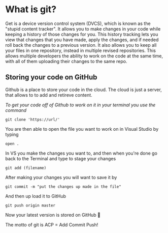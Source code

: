 # What is git?
Get is a device version control system (DVCS), which is known as the "stupid content tracker". It allows you to make changes in your code while keeping a history of those changes for you. This history tracking lets you view that changes that you have made, apply the changes, and if needed roll back the changes to a previous version. It also allows you to keep all your files in one repository, instead in multiple revised repositories. This allows multiple developers the ability to work on the code at the same time, with all of them uploading their changes to the same repo.

## Storing your code on GitHub
Github is a place to store your code in the cloud. The cloud is just a server, that allows to to add and retireve content.

*To get your code off of Github to work on it in your terminal you use the command*

    git clone 'https://url/'

You are then able to open the file you want to work on in Visual Studio by typing

    open .
 
In VS you make the changes you want to, and then when you're done go back to the Terminal and type to stage your changes

    git add (filename)

After making your changes you will want to save it by

    git commit -m "put the changes up made in the file"

And then up load it to GitHub

    git push origin master

Now your latest version is stored on GitHub :muscle:

The motto of git is ACP = Add Commit Push!

